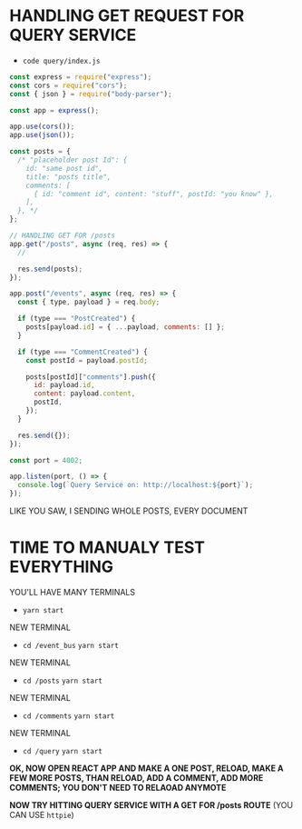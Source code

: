 # HANDLING GET REQUEST FOR QUERY SERVICE

- `code query/index.js`

```js
const express = require("express");
const cors = require("cors");
const { json } = require("body-parser");

const app = express();

app.use(cors());
app.use(json());

const posts = {
  /* "placeholder post Id": {
    id: "same post id",
    title: "posts title",
    comments: [
      { id: "comment id", content: "stuff", postId: "you know" },
    ],
  }, */
};

// HANDLING GET FOR /posts
app.get("/posts", async (req, res) => {
  //

  res.send(posts);
});

app.post("/events", async (req, res) => {
  const { type, payload } = req.body;

  if (type === "PostCreated") {
    posts[payload.id] = { ...payload, comments: [] };
  }

  if (type === "CommentCreated") {
    const postId = payload.postId;

    posts[postId]["comments"].push({
      id: payload.id,
      content: payload.content,
      postId,
    });
  }

  res.send({});
});

const port = 4002;

app.listen(port, () => {
  console.log(`Query Service on: http://localhost:${port}`);
});

```

LIKE YOU SAW, I SENDING WHOLE POSTS, EVERY DOCUMENT

# TIME TO MANUALY TEST EVERYTHING

YOU'LL HAVE MANY TERMINALS

- `yarn start`

NEW TERMINAL

- `cd /event_bus` `yarn start`

NEW TERMINAL

- `cd /posts` `yarn start`

NEW TERMINAL

- `cd /comments` `yarn start`

NEW TERMINAL

- `cd /query` `yarn start`

**OK, NOW OPEN REACT APP AND MAKE A ONE POST, RELOAD, MAKE A FEW MORE POSTS, THAN RELOAD, ADD A COMMENT, ADD MORE COMMENTS; YOU DON'T NEED TO RELAOAD ANYMOTE**

**NOW TRY HITTING QUERY SERVICE WITH A GET FOR /posts ROUTE** (YOU CAN USE `httpie`)



